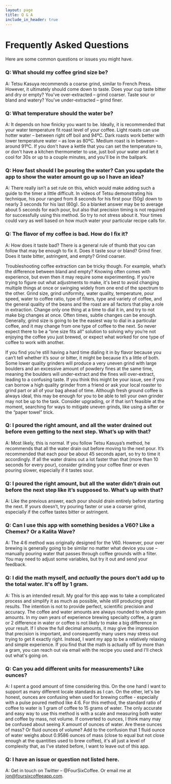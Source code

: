 ```yaml
---
layout: page
title: Q & A
include_in_header: true
---
```


# Frequently Asked Questions
Here are some common questions or issues you might have.

### Q: What should my coffee grind size be?
A: Tetsu Kasuya recommends a coarse grind, similar to French Press. However, it ultimately should come down to taste. Does your cup taste bitter and dry or empty? You've over-extracted – grind coarser. Taste sour or bland and watery? You've under-extracted – grind finer.
<br>
### Q: What temperature should the water be?
A: It depends on how finicky you want to be. Ideally, it is recommended that your water temperature fit roast level of your coffee. Light roasts can use hotter water – between right off boil and 94ºC. Dark roasts work better with lower temperature water – as low as 80ºC. Medium roast is in between – around 91ºC. If you don't have a kettle that you can set the temperature to, or don't have a kitchen thermometer to use, just boil your water and let it cool for 30s or up to a couple minutes, and you'll be in the ballpark.
<br>
### Q: How fast should I be pouring the water? Can you update the app to show the water amount go up so I have an idea?
A: There really isn’t a set rule on this, which would make adding such a guide to the timer a little difficult. In videos of Tetsu demonstrating his technique, his pour ranged from 8 seconds for his first pour (50g) down to nearly 3 seconds for his last (60g). So a blanket answer may be to average about 5 seconds for each pour, but also that precision timing is not required for successfully using this method. So try to not stress about it. Your times could vary as well based on how much water your particular recipe calls for.
<br>
### Q: The flavor of my coffee is bad. How do I fix it?
A: How does it taste bad? There is a general rule of thumb that you can follow that may be enough to fix it. Does it taste sour or bland? Grind finer. Does it taste bitter, astringent, and empty? Grind coarser.

Troubleshooting coffee extraction can be tricky though. For example, what’s the difference between bland and empty? Knowing often comes with experience, but even then it may require some experimenting. If you’re trying to figure out what adjustments to make, it's best to avoid changing multiple things at once or swinging widely from one end of the spectrum to the other. Grind size, grind uniformity, water quality, temperature, pour speed, water to coffee ratio, type of filters, type and variety of coffee, and the general quality of the beans and the roast are all factors that play a role in extraction. Change only one thing at a time to dial it in, and try to not make big changes at once. Often times, subtle changes can be enough. Generally, grind size is going to be the easiest way to dial in a particular coffee, and it may change from one type of coffee to the next. So never expect there to be a “one size fits all” solution to solving why you’re not enjoying the coffee you just brewed, or expect what worked for one type of coffee to work with another.

If you find you’re still having a hard time dialing it in by flavor because you can’t tell whether it’s sour or bitter, it might be because it’s a little of both. Some lower quality grinders will produce a very uneven grind with large boulders and an excessive amount of powdery fines at the same time, meaning the boulders will under-extract and the fines will over-extract, leading to a confusing taste. If you think this might be your issue, see if you can borrow a high quality grinder from a friend or ask your local roaster to grind part or all of your bag ahead of time. Although fresh ground coffee is always ideal, this may be enough for you to be able to tell your own grinder may not be up to the task. Consider upgrading, or if that isn’t feasible at the moment, searching for ways to mitigate uneven grinds, like using a sifter or the “paper towel” trick.
<br>
### Q: I poured the right amount, and all the water drained out before even getting to the next step. What’s up with that?
A: Most likely, this is normal. If you follow Tetsu Kasuya’s method, he recommends that all the water drain out before moving to the next pour. It’s recommended that each pour be about 45 seconds apart, so try to time it accordingly. If all the water drains out a lot faster than that (more than 10 seconds for every pour), consider grinding your coffee finer or even pouring slower, especially if it tastes sour.
<br>
### Q: I poured the right amount, but all the water didn’t drain out before the next step like it’s supposed to. What’s up with that?
A: Like the previous answer, each pour should drain entirely before starting the next. If yours doesn’t, try pouring faster or use a coarser grind, especially if the coffee tastes bitter or astringent.
<br>
### Q: Can I use this app with something besides a V60? Like a Chemex? Or a Kalita Wave?
A: The 4:6 method was originally designed for the V60. However, pour over brewing is generally going to be similar no matter what device you use – manually pouring water that passes through coffee grounds with a filter. You may need to adjust some variables, but try it out and send your feedback.
<br>
### Q: I did the math myself, and *actually* the pours don't add up to the total water. It's off by 1 gram.
A: This is an intended result. My goal for this app was to take a complicated process and simplify it as much as possible, while still producing great results. The intention is not to provide perfect, scientific precision and accuracy. The coffee and water amounts are always rounded to whole gram amounts. In my own years of experience brewing specialty coffee, a gram or 2 difference in water or coffee is not likely to make a big difference in your result. If I show the full decimal amounts, it may give the impression that precision is important, and consequently many users may stress out trying to get it exactly right. Instead, I want my app to be a relatively relaxing and simple experience. If you find that the math is actually off by more than a gram, you can reach out via email with the recipe you used and I'll check out what's going on.
<br>
### Q: Can you add different units for measurements? Like ounces?
A: I spent a good amount of time considering this. On the one hand I want to support as many different locale standards as I can. On the other, let's be honest, ounces are confusing when used for brewing coffee - especially with a pulse poured method like 4:6. For this method, the standard ratio of coffee to water is 1 gram of coffee to 15 grams of water. The only accurate and easy way to use this method is with a scale and measuring both water and coffee by mass, not volume. If converted to ounces, I think many may be confused about seeing X amount of ounces of water. Are these ounces of mass? Or fluid ounces of volume? Add to the confusion that 1 fluid ounce of water weighs about 0.9586 ounces of mass (close to equal but not close enough at the quantities used to brew coffee), it's all just a level of complexity that, as I've stated before, I want to leave out of this app.
### Q: I have an issue or question not listed here.
A: Get in touch on Twitter – @FourSixCoffee. Or email me at jon@foursixcoffeeapp.com.
